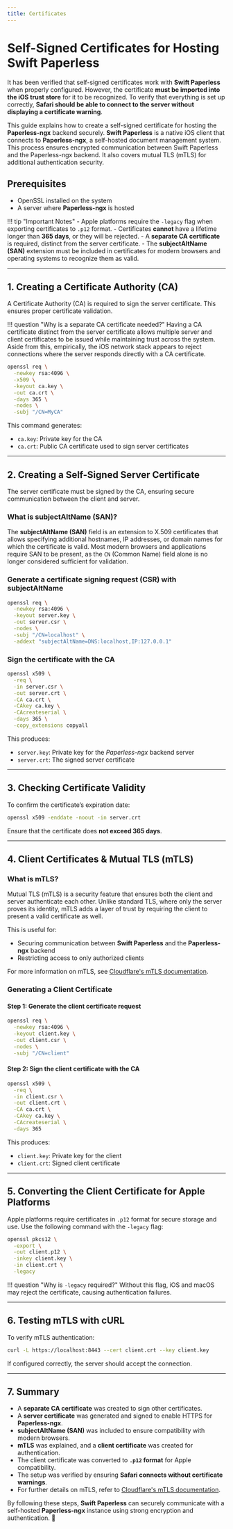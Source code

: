 ```yaml
---
title: Certificates
---
```

# Self-Signed Certificates for Hosting Swift Paperless

It has been verified that self-signed certificates work with **Swift Paperless** when properly configured. However, the certificate **must be imported into the iOS trust store** for it to be recognized. To verify that everything is set up correctly, **Safari should be able to connect to the server without displaying a certificate warning**.

This guide explains how to create a self-signed certificate for hosting the **Paperless-ngx** backend securely. **Swift Paperless** is a native iOS client that connects to **Paperless-ngx**, a self-hosted document management system. This process ensures encrypted communication between Swift Paperless and the Paperless-ngx backend. It also covers mutual TLS (mTLS) for additional authentication security.

## **Prerequisites**
- OpenSSL installed on the system
- A server where **Paperless-ngx** is hosted

!!! tip "Important Notes"
      - Apple platforms require the `-legacy` flag when exporting certificates to `.p12` format.
      - Certificates **cannot** have a lifetime longer than **365 days**, or they will be rejected.
      - A **separate CA certificate** is required, distinct from the server certificate.
      - The **subjectAltName (SAN)** extension must be included in certificates for modern browsers and operating systems to recognize them as valid.

---

## **1. Creating a Certificate Authority (CA)**

A Certificate Authority (CA) is required to sign the server certificate. This ensures proper certificate validation.

!!! question "Why is a separate CA certificate needed?"
      Having a CA certificate distinct from the server certificate allows multiple server and client certificates to be issued while maintaining trust across the system. Aside from this, empirically, the iOS network stack appears to reject connections where the server responds directly with a CA certificate.

```bash
openssl req \
  -newkey rsa:4096 \
  -x509 \
  -keyout ca.key \
  -out ca.crt \
  -days 365 \
  -nodes \
  -subj "/CN=MyCA"
```

This command generates:

- `ca.key`: Private key for the CA
- `ca.crt`: Public CA certificate used to sign server certificates

---

## **2. Creating a Self-Signed Server Certificate**
The server certificate must be signed by the CA, ensuring secure communication between the client and server.

### **What is subjectAltName (SAN)?**
The **subjectAltName (SAN)** field is an extension to X.509 certificates that allows specifying additional hostnames, IP addresses, or domain names for which the certificate is valid. Most modern browsers and applications require SAN to be present, as the `CN` (Common Name) field alone is no longer considered sufficient for validation.

### **Generate a certificate signing request (CSR) with subjectAltName**
```bash
openssl req \
  -newkey rsa:4096 \
  -keyout server.key \
  -out server.csr \
  -nodes \
  -subj "/CN=localhost" \
  -addext "subjectAltName=DNS:localhost,IP:127.0.0.1"
```

### **Sign the certificate with the CA**
```bash
openssl x509 \
  -req \
  -in server.csr \
  -out server.crt \
  -CA ca.crt \
  -CAkey ca.key \
  -CAcreateserial \
  -days 365 \
  -copy_extensions copyall
```

This produces:

- `server.key`: Private key for the *Paperless-ngx* backend server
- `server.crt`: The signed server certificate

---

## **3. Checking Certificate Validity**
To confirm the certificate’s expiration date:
```bash
openssl x509 -enddate -noout -in server.crt
```
Ensure that the certificate does **not exceed 365 days**.

---

## **4. Client Certificates & Mutual TLS (mTLS)**

### **What is mTLS?**
Mutual TLS (mTLS) is a security feature that ensures both the client and server authenticate each other. Unlike standard TLS, where only the server proves its identity, mTLS adds a layer of trust by requiring the client to present a valid certificate as well.

This is useful for:
- Securing communication between **Swift Paperless** and the **Paperless-ngx** backend
- Restricting access to only authorized clients

For more information on mTLS, see [Cloudflare's mTLS documentation](https://www.cloudflare.com/learning/access-management/what-is-mutual-tls/).

### **Generating a Client Certificate**

#### **Step 1: Generate the client certificate request**
```bash
openssl req \
  -newkey rsa:4096 \
  -keyout client.key \
  -out client.csr \
  -nodes \
  -subj "/CN=client"
```

#### **Step 2: Sign the client certificate with the CA**
```bash
openssl x509 \
  -req \
  -in client.csr \
  -out client.crt \
  -CA ca.crt \
  -CAkey ca.key \
  -CAcreateserial \
  -days 365
```

This produces:

- `client.key`: Private key for the client
- `client.crt`: Signed client certificate

---

## **5. Converting the Client Certificate for Apple Platforms**
Apple platforms require certificates in `.p12` format for secure storage and use. Use the following command with the `-legacy` flag:

```bash
openssl pkcs12 \
  -export \
  -out client.p12 \
  -inkey client.key \
  -in client.crt \
  -legacy
```

!!! question "Why is `-legacy` required?"
      Without this flag, iOS and macOS may reject the certificate, causing authentication failures.

---

## **6. Testing mTLS with cURL**
To verify mTLS authentication:
```bash
curl -L https://localhost:8443 --cert client.crt --key client.key
```
If configured correctly, the server should accept the connection.

---

## **7. Summary**
- A **separate CA certificate** was created to sign other certificates.
- A **server certificate** was generated and signed to enable HTTPS for **Paperless-ngx**.
- **subjectAltName (SAN)** was included to ensure compatibility with modern browsers.
- **mTLS** was explained, and a **client certificate** was created for authentication.
- The client certificate was converted to **`.p12` format** for Apple compatibility.
- The setup was verified by ensuring **Safari connects without certificate warnings**.
- For further details on mTLS, refer to [Cloudflare's mTLS documentation](https://www.cloudflare.com/learning/access-management/what-is-mutual-tls/).

By following these steps, **Swift Paperless** can securely communicate with a self-hosted **Paperless-ngx** instance using strong encryption and authentication. 🚀
